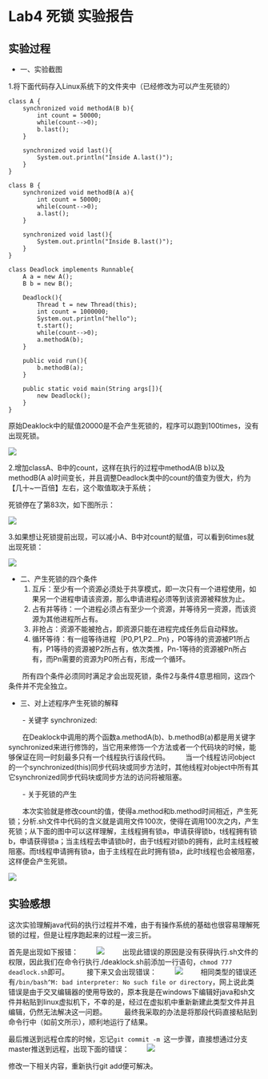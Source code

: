 # Lab4 死锁 实验报告

## 实验过程

- 一、实验截图

1.将下面代码存入Linux系统下的文件夹中（已经修改为可以产生死锁的）

```
class A {
    synchronized void methodA(B b){
        int count = 50000;
        while(count-->0);
        b.last();
    }

    synchronized void last(){
        System.out.println("Inside A.last()");
    }
}

class B {
    synchronized void methodB(A a){
        int count = 50000;
        while(count-->0);
        a.last();
    }

    synchronized void last(){
        System.out.println("Inside B.last()");
    }
}

class Deadlock implements Runnable{
    A a = new A();
    B b = new B();

    Deadlock(){
        Thread t = new Thread(this);
        int count = 1000000;
        System.out.println("hello");
        t.start();
        while(count-->0);
        a.methodA(b);
    }

    public void run(){
        b.methodB(a);
    }

    public static void main(String args[]){
        new Deadlock();
    }
}
```

原始Deaklock中的赋值20000是不会产生死锁的，程序可以跑到100times，没有出现死锁。

![](https://raw.githubusercontent.com/jiaccchen/ES2016_14353136/master/image/4-4.jpg)

2.增加classA、B中的count，这样在执行的过程中methodA(B b)以及methodB(A a)时间变长，并且调整Deadlock类中的count的值变为很大，约为【几十~一百倍】左右，这个取值取决于系统；

死锁停在了第83次，如下图所示：
 
![](https://raw.githubusercontent.com/jiaccchen/ES2016_14353136/master/image/4-3.jpg)

3.如果想让死锁提前出现，可以减小A、B中对count的赋值，可以看到6times就出现死锁：

![](https://raw.githubusercontent.com/jiaccchen/ES2016_14353136/master/image/4-2.jpg)

- 二、产生死锁的四个条件
	1. 互斥：至少有一个资源必须处于共享模式，即一次只有一个进程使用，如果另一个进程申请该资源，那么申请进程必须等到该资源被释放为止。
	2. 占有并等待：一个进程必须占有至少一个资源，并等待另一资源，而该资源为其他进程所占有。
	3. 非抢占：资源不能被抢占，即资源只能在进程完成任务后自动释放。
	4. 循环等待：有一组等待进程｛P0,P1,P2...Pn｝，P0等待的资源被P1所占有，P1等待的资源被P2所占有，依次类推，Pn-1等待的资源被Pn所占有，而Pn需要的资源为P0所占有，形成一个循环。
	
　　所有四个条件必须同时满足才会出现死锁，条件2与条件4意思相同，这四个条件并不完全独立。

- 三、对上述程序产生死锁的解释

　　- 关键字 synchronized:

　　在Deaklock中调用的两个函数a.methodA(b)、b.methodB(a)都是用关键字synchronized来进行修饰的，当它用来修饰一个方法或者一个代码块的时候，能够保证在同一时刻最多只有一个线程执行该段代码。
　　当一个线程访问object的一个synchronized(this)同步代码块或同步方法时，其他线程对object中所有其它synchronized同步代码块或同步方法的访问将被阻塞。
  
　　- 关于死锁的产生
  
　　本次实验就是修改count的值，使得a.method和b.method时间相近，产生死锁；分析.sh文件中代码的含义就是调用文件100次，使得在调用100次之内，产生死锁；从下面的图中可以这样理解，主线程拥有锁a，申请获得锁b，t线程拥有锁b，申请获得锁a；当主线程去申请锁b时，由于t线程对锁b的拥有，此时主线程被阻塞。而t线程申请拥有锁a，由于主线程在此时拥有锁a，此时t线程也会被阻塞，这样便会产生死锁。

  ![](https://raw.githubusercontent.com/jiaccchen/ES2016_14353136/master/image/4-5.jpg)



## 实验感想
这次实验理解java代码的执行过程并不难，由于有操作系统的基础也很容易理解死锁的过程，但是让程序跑起来的过程一波三折。

首先是出现如下报错：
　　
![](https://raw.githubusercontent.com/jiaccchen/ES2016_14353136/master/image/4-0.jpg)
　　
出现此错误的原因是没有获得执行.sh文件的权限，因此我们在命令行执行./deaklock.sh前添加一行语句，```chmod 777 deadlock.sh```即可。
　　
接下来又会出现错误：
　　
![](https://raw.githubusercontent.com/jiaccchen/ES2016_14353136/master/image/4-1.jpg)
　　
相同类型的错误还有```/bin/bash^M: bad interpreter: No such file or directory```，网上说此类错误是由于交叉编辑器的使用导致的，原本我是在windows下编辑好java和sh文件并粘贴到linux虚拟机下，不幸的是，经过在虚拟机中重新新建此类型文件并且编辑，仍然无法解决这一问题。
　　
最终我采取的办法是将那段代码直接粘贴到命令行中（如前文所示），顺利地运行了结果。

最后推送到远程仓库的时候，忘记```git commit -m ```这一步骤，直接想通过分支master推送到远程，出现下面的错误：
　　
![](https://raw.githubusercontent.com/jiaccchen/ES2016_14353136/master/image/4-6.jpg)

修改一下相关内容，重新执行git add便可解决。